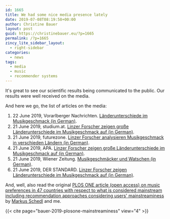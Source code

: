 ```yaml
---
id: 1665
title: We had some nice media presence lately
date: 2019-07-08T08:19:58+00:00
author: Christine Bauer
layout: post
guid: https://christinebauer.eu/?p=1665
permalink: /?p=1665
zincy_lite_sidebar_layout:
  - right-sidebar
categories:
  - news
tags:
  - media
  - music
  - recommender systems
---
```

It's great to see our scientific results being communicated to the public. Our results were well received on the media.

And here we go, the list of articles on the media:

  1. 22 June 2019, Vorarlberger Nachrichten. <a href="https://epaper.vn.at/kultur/2019/06/21/laenderunterschiede-im-musikgeschmack.vn" rel="noopener noreferrer" target="_blank">Länderunterschiede im Musikgeschmack (in German)</a>.
  2. 21 June 2019, studium.at. <a href="https://www.studium.at/linzer-forscher-zeigen-grosse-laenderunterschiede-im-musikgeschmack" rel="noopener noreferrer" target="_blank">Linzer Forscher zeigen große Länderunterschiede im Musikgeschmack auf (in German)</a>.  
  3. 21 June 2019, futurezone. <a href="https://futurezone.at/science/linzer-forscher-analysieren-musikgeschmack-in-verschieden-laendern/400529719" rel="noopener noreferrer" target="_blank">Linzer Forscher analysieren Musikgeschmack in verschieden L&auml;ndern (in German)</a>.  
  4. 21 June 2019, APA. <a href="https://science.apa.at/site/natur_und_technik/detail?key=SCI_20190621_SCI39351351649172790" rel="noopener noreferrer" target="_blank">Linzer Forscher zeigen gro&szlig;e L&auml;nderunterschiede im Musikgeschmack auf (in German)</a>.  
  5. 21 June 2019, Wiener Zeitung. <a href="http://www.wienerzeitung.at/nachrichten/kultur/pop-rock-jazz/2015013-Musikgeschmaecker-und-Watschen.html" rel="noopener noreferrer" target="_blank">Musikgeschm&auml;cker und Watschen (in German)</a>.  
  6. 21 June 2019, DER STANDARD. <a href="https://www.derstandard.at/story/2000105229715/linzer-forscher-zeigen-laenderunterschiede-im-musikgeschmack-auf" rel="noopener noreferrer" target="_blank">Linzer Forscher zeigen L&auml;nderunterschiede im Musikgeschmack auf (in German)</a>.  

And, well, also read the original <a href="https://doi.org/10.1371/journal.pone.0217389" rel="noopener noreferrer" target="_blank">PLOS ONE article (open access) on music preferences in 47 countries with respect to what is considered mainstream including recommendation approaches considering users' mainstreaminess</a> by <a href="http://www.mschedl.eu" rel="noopener noreferrer" target="_blank">Markus Schedl</a> and me.  

{{< cite page="bauer-2019-plosone-mainstreaminess" view="4" >}}